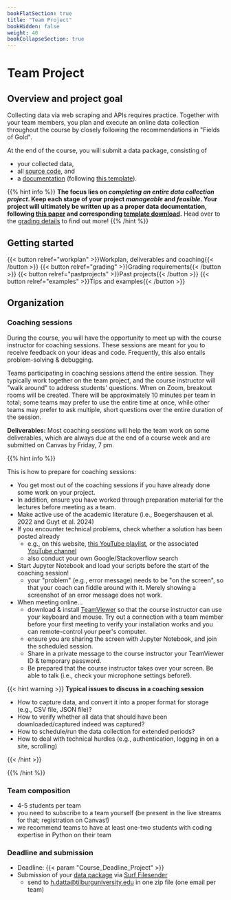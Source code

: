 ```yaml
---
bookFlatSection: true
title: "Team Project"
bookHidden: false
weight: 40
bookCollapseSection: true
---
```



# Team Project

## Overview and project goal

Collecting data via web scraping and APIs requires practice. Together with your team members, you plan and execute an online data collection throughout the course by closely following the recommendations in "Fields of Gold".

At the end of the course, you will submit a data package, consisting of
- your collected data, 
- all [source code](grading/#1-source-code-and-accompanying-files), and 
- a [documentation](grading/#2-documentation) (following [this template](Datasheets_for_DataSets.zip)).

{{% hint info %}}
__The focus lies on *completing an entire data collection project*. Keep each stage of your project *manageable* and *feasible*. Your project will ultimately be written up as a proper data documentation, following [this paper](https://arxiv.org/pdf/1803.09010.pdf) and corresponding [template download](Datasheets_for_DataSets.zip).__ Head over to the [grading details](grading) to find out more!
{{% /hint %}}


## Getting started

{{< button relref="workplan" >}}Workplan, deliverables and coaching{{< /button >}}
{{< button relref="grading" >}}Grading requirements{{< /button >}}
{{< button relref="pastprojects" >}}Past projects{{< /button >}}
{{< button relref="examples" >}}Tips and examples{{< /button >}}

## Organization

### Coaching sessions

During the course, you will have the opportunity to meet up with the course instructor for coaching sessions. These sessions are meant for you to receive feedback on your ideas and code. Frequently, this also entails problem-solving & debugging.

Teams participating in coaching sessions attend the entire session. They typically work together on the team project, and the course instructor will "walk around" to address students' questions. When on Zoom, breakout rooms will be created. There will be approximately 10 minutes per team in total; some teams may prefer to use the entire time at once, while other teams may prefer to ask multiple, short questions over the entire duration of the session.

__Deliverables:__ Most coaching sessions will help the team work on some deliverables, which are always due at the end of a course week and are submitted on Canvas by Friday, 7 pm.

{{% hint info %}}

This is how to prepare for coaching sessions:

- You get most out of the coaching sessions if you have already done some work on your project.
- In addition, ensure you have worked through preparation material for the lectures before meeting as a team.
- Make active use of the academic literature (i.e., Boegershausen et al. 2022 and Guyt et al. 2024)
- If you encounter technical problems, check whether a solution has been posted already
    - e.g., on this website, [this YouTube playlist](https://www.youtube.com/playlist?list=PLdDbyJQwReWhis9Ns7_NfYzw4YAp91D6G), or the associated [YouTube channel](https://youtube.com/c/hannesdatta)
    - also conduct your own Google/Stackoverflow search
- Start Jupyter Notebook and load your scripts before the start of the coaching session!
    - your "problem" (e.g., error message) needs to be "on the screen", so that your coach can fiddle around with it. Merely showing a screenshot of an error message does not work.
- When meeting online...
    - download & install [TeamViewer](https://tilburgsciencehub.com/get/teamviewer) so that the course instructor can use your keyboard and mouse. Try out a connection with a team member before your first meeting to verify your installation works and you can remote-control your peer's computer.
    - ensure you are sharing the screen with Jupyter Notebook, and join the scheduled session. 
    - Share in a private message to the course instructor your TeamViewer ID & temporary password.
    - Be prepared that the course instructor takes over your screen. Be able to talk (i.e., check your microphone settings before!).

{{< hint warning >}}
__Typical issues to discuss in a coaching session__
- How to capture data, and convert it into a proper format for storage (e.g., CSV file, JSON file)?
- How to verify whether all data that should have been downloaded/captured indeed was captured?
- How to schedule/run the data collection for extended periods?
- How to deal with technical hurdles (e.g., authentication, logging in on a site, scrolling)

{{< /hint >}}

{{% /hint %}}
### Team composition

- 4-5 students per team
- you need to subscribe to a team yourself (be present in the live streams for that; registration on Canvas!)
- we recommend teams to have at least one-two students with coding expertise in Python on their team


### Deadline and submission
- Deadline: {{< param "Course_Deadline_Project" >}}
- Submission of your [data package](grading) via [Surf Filesender](https://filesender.surf.nl)
  - send to h.datta@tilburguniversity.edu in one zip file (one email per team)


<!--
- If you are also taking ["Data Preparation and Workflow Management" (dPrep)](https://dprep.hannesdatta.com)...
  - You can use the data collected in this course for the team project in dPrep. The team project in dPrep runs in weeks 6-8, but you definitely need your raw data in week 5 at the latest (to prep well for week 6). In other words: generating some synergies between dPrep and oDCM comes at the cost of working on this project soon enough!
  - Please submit your entire workflow ("the same submissions") for each of the two courses, consisting of
    - your data collection, the raw data, and its documentation (focus of oDCM), and
    - the entire project pipeline (focus of dPrep, consisting of data exploration, data preparation, automation and deployment).
  - For oDCM, please *zip* your entire pipeline (so we're sure to get all the files for grading).
  - For dPrep, please only provide us with the link to your GitHub repository.

-->

<!--
